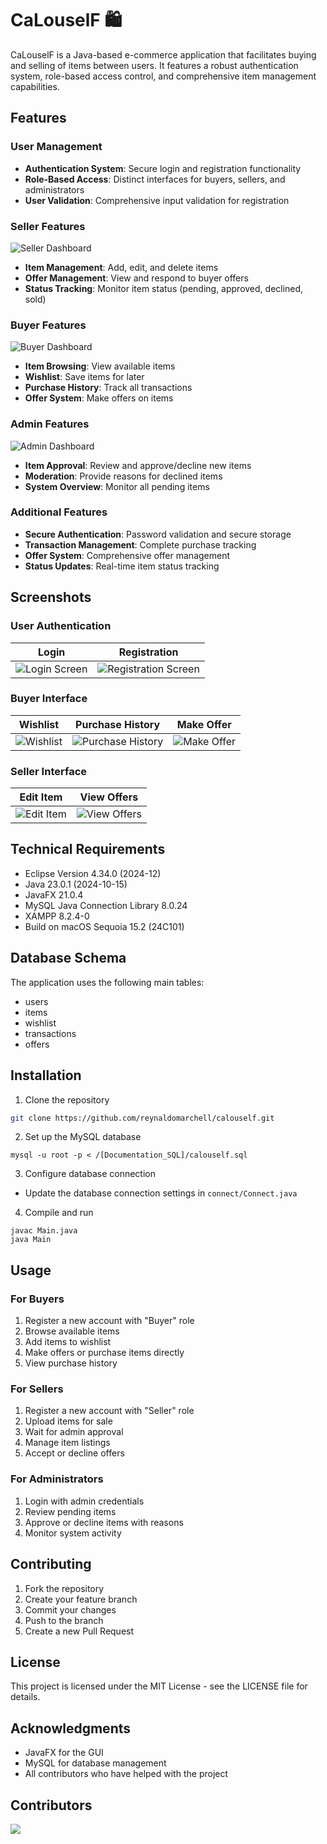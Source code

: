 # CaLouselF 🛍️

CaLouselF is a Java-based e-commerce application that facilitates buying and selling of items between users. It features a robust authentication system, role-based access control, and comprehensive item management capabilities.

## Features

### User Management

- **Authentication System**: Secure login and registration functionality
- **Role-Based Access**: Distinct interfaces for buyers, sellers, and administrators
- **User Validation**: Comprehensive input validation for registration

### Seller Features

![Seller Dashboard](/[Documentation_SQL]/img/seller_dashboard.png)

- **Item Management**: Add, edit, and delete items
- **Offer Management**: View and respond to buyer offers
- **Status Tracking**: Monitor item status (pending, approved, declined, sold)

### Buyer Features

![Buyer Dashboard](/[Documentation_SQL]/img/buyer_dashboard.png)

- **Item Browsing**: View available items
- **Wishlist**: Save items for later
- **Purchase History**: Track all transactions
- **Offer System**: Make offers on items

### Admin Features

![Admin Dashboard](/[Documentation_SQL]/img/admin_dashboard.png)

- **Item Approval**: Review and approve/decline new items
- **Moderation**: Provide reasons for declined items
- **System Overview**: Monitor all pending items

### Additional Features

- **Secure Authentication**: Password validation and secure storage
- **Transaction Management**: Complete purchase tracking
- **Offer System**: Comprehensive offer management
- **Status Updates**: Real-time item status tracking

## Screenshots

### User Authentication

| Login                                               | Registration                                                  |
| --------------------------------------------------- | ------------------------------------------------------------- |
| ![Login Screen](/[Documentation_SQL]/img/login.png) | ![Registration Screen](/[Documentation_SQL]/img/register.png) |

### Buyer Interface

| Wishlist                                                 | Purchase History                                                | Make Offer                                              |
| -------------------------------------------------------- | --------------------------------------------------------------- | ------------------------------------------------------- |
| ![Wishlist](/[Documentation_SQL]/img/buyer_wishlist.png) | ![Purchase History](/[Documentation_SQL]/img/buyer_history.png) | ![Make Offer](/[Documentation_SQL]/img/buyer_offer.png) |

### Seller Interface

| Edit Item                                              | View Offers                                               |
| ------------------------------------------------------ | --------------------------------------------------------- |
| ![Edit Item](/[Documentation_SQL]/img/seller_edit.png) | ![View Offers](/[Documentation_SQL]/img/seller_offer.png) |

## Technical Requirements

- Eclipse Version 4.34.0 (2024-12)
- Java 23.0.1 (2024-10-15)
- JavaFX 21.0.4
- MySQL Java Connection Library 8.0.24
- XAMPP 8.2.4-0
- Build on macOS Sequoia 15.2 (24C101)

## Database Schema

The application uses the following main tables:

- users
- items
- wishlist
- transactions
- offers

## Installation

1. Clone the repository

```bash
git clone https://github.com/reynaldomarchell/calouself.git
```

2. Set up the MySQL database

```shellscript
mysql -u root -p < /[Documentation_SQL]/calouself.sql
```

3. Configure database connection

- Update the database connection settings in `connect/Connect.java`

4. Compile and run

```shellscript
javac Main.java
java Main
```

## Usage

### For Buyers

1. Register a new account with "Buyer" role
2. Browse available items
3. Add items to wishlist
4. Make offers or purchase items directly
5. View purchase history

### For Sellers

1. Register a new account with "Seller" role
2. Upload items for sale
3. Wait for admin approval
4. Manage item listings
5. Accept or decline offers

### For Administrators

1. Login with admin credentials
2. Review pending items
3. Approve or decline items with reasons
4. Monitor system activity

## Contributing

1. Fork the repository
2. Create your feature branch
3. Commit your changes
4. Push to the branch
5. Create a new Pull Request

## License

This project is licensed under the MIT License - see the LICENSE file for details.

## Acknowledgments

- JavaFX for the GUI
- MySQL for database management
- All contributors who have helped with the project

## Contributors

<a href="https://github.com/reynaldomarchell/calouself/graphs/contributors">
    <img src="https://contrib.rocks/image?repo=reynaldomarchell/calouself"/>
</a>
